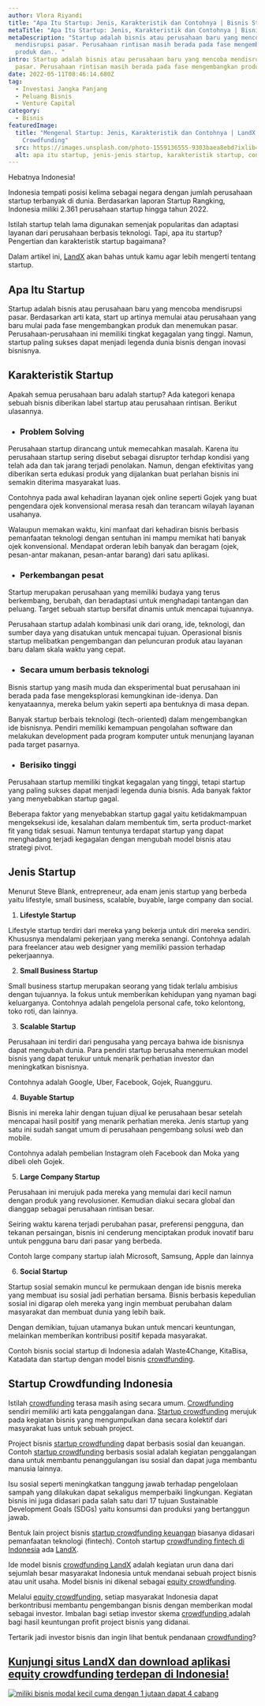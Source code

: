 ```yaml
---
author: Vlora Riyandi
title: "Apa Itu Startup: Jenis, Karakteristik dan Contohnya | Bisnis Startup"
metaTitle: "Apa Itu Startup: Jenis, Karakteristik dan Contohnya | Bisnis Startup"
metaDescription: "Startup adalah bisnis atau perusahaan baru yang mencoba
  mendisrupsi pasar. Perusahaan rintisan masih berada pada fase mengembangkan
  produk dan.. "
intro: Startup adalah bisnis atau perusahaan baru yang mencoba mendisrupsi
  pasar. Perusahaan rintisan masih berada pada fase mengembangkan produk dan..
date: 2022-05-11T08:46:14.680Z
tag:
  - Investasi Jangka Panjang
  - Peluang Bisnis
  - Venture Capital
category:
  - Bisnis
featuredImage:
  title: "Mengenal Startup: Jenis, Karakteristik dan Contohnya | LandX Startup
    Crowdfunding"
  src: https://images.unsplash.com/photo-1559136555-9303baea8ebd?ixlib=rb-1.2.1&ixid=MnwxMjA3fDB8MHxwaG90by1wYWdlfHx8fGVufDB8fHx8&auto=format&fit=crop&w=870&q=80
  alt: apa itu startup, jenis-jenis startup, karakteristik startup, contoh startup
---
```

Hebatnya Indonesia! 

Indonesia tempati posisi kelima sebagai negara dengan jumlah perusahaan startup terbanyak di dunia. Berdasarkan laporan Startup Rangking, Indonesia miliki 2.361 perusahaan startup hingga tahun 2022.

Istilah startup telah lama digunakan semenjak popularitas dan adaptasi layanan dari perusahaan berbasis teknologi. Tapi, apa itu startup? Pengertian dan karakteristik startup bagaimana? 

Dalam artikel ini, [LandX](https://landx.id/) akan bahas untuk kamu agar lebih mengerti tentang startup.

## Apa Itu Startup

Startup adalah bisnis atau perusahaan baru yang mencoba mendisrupsi pasar. Berdasarkan arti kata, start up artinya memulai atau perusahaan yang baru mulai pada fase mengembangkan produk dan menemukan pasar.
Perusahaan-perusahaan ini memiliki tingkat kegagalan yang tinggi. Namun, startup paling sukses dapat menjadi legenda dunia bisnis dengan inovasi bisnisnya.

## Karakteristik Startup

Apakah semua perusahaan baru adalah startup? Ada kategori kenapa sebuah bisnis diberikan label startup atau perusahaan rintisan. Berikut ulasannya.

* ### Problem Solving

Perusahaan startup dirancang untuk memecahkan masalah. Karena itu perusahaan startup sering disebut sebagai disruptor terhdap kondisi yang telah ada dan tak jarang terjadi penolakan. 
Namun, dengan efektivitas yang diberikan serta edukasi produk yang dijalankan buat perlahan bisnis ini semakin diterima masyarakat luas.

Contohnya pada awal kehadiran layanan ojek online seperti Gojek yang buat pengendara ojek konvensional merasa resah dan terancam wilayah layanan usahanya. 

Walaupun memakan waktu, kini manfaat dari kehadiran bisnis berbasis pemanfaatan teknologi dengan sentuhan ini mampu memikat hati banyak ojek konvensional. Mendapat orderan lebih banyak dan beragam (ojek, pesan-antar makanan, pesan-antar barang) dari satu aplikasi. 

* ### Perkembangan pesat

Startup merupakan perusahaan yang memiliki budaya yang terus berkembang, berubah, dan beradaptasi untuk menghadapi tantangan dan peluang. Target sebuah startup bersifat dinamis untuk mencapai tujuannya. 

Perusahaan startup adalah kombinasi unik dari orang, ide, teknologi, dan sumber daya yang disatukan untuk mencapai tujuan. Operasional bisnis startup melibatkan pengembangan dan peluncuran produk atau layanan baru dalam skala waktu yang cepat.

* ### Secara umum berbasis teknologi

Bisnis startup yang masih muda dan eksperimental buat perusahaan ini berada pada fase mengeksplorasi kemungkinan ide-idenya. Dan kenyataannya, mereka belum yakin seperti apa bentuknya di masa depan. 

Banyak startup berbais teknologi (tech-oriented) dalam mengembangkan ide bisnisnya. Pendiri memiliki kemampuan pengolahan software dan melakukan development pada program komputer untuk menunjang layanan pada target pasarnya.

* ### Berisiko tinggi

Perusahaan startup memiliki tingkat kegagalan yang tinggi, tetapi startup yang paling sukses dapat menjadi legenda dunia bisnis. Ada banyak faktor yang menyebabkan startup gagal.

Beberapa faktor yang menyebabkan startup gagal yaitu ketidakmampuan mengeksekusi ide, kesalahan dalam membentuk tim, serta product-market fit yang tidak sesuai. Namun tentunya terdapat startup yang dapat menghadang terjadi kegagalan dengan mengubah model bisnis atau strategi pivot.

## Jenis Startup

Menurut Steve Blank, entrepreneur,  ada enam jenis startup yang berbeda yaitu lifestyle, small business, scalable, buyable, large company dan social.

1. **Lifestyle Startup**

Lifestyle startup terdiri dari mereka yang bekerja untuk diri mereka sendiri. Khususnya mendalami pekerjaan yang mereka senangi. Contohnya adalah para freelancer atau web designer yang memiliki passion terhadap pekerjaannya.

2. **Small Business Startup**

Small business startup merupakan seorang yang tidak terlalu ambisius dengan tujuannya. Ia fokus untuk memberikan kehidupan yang nyaman bagi keluarganya. Contohnya adalah pengelola personal cafe, toko kelontong, toko roti, dan lainnya.

3. **Scalable Startup** 

Perusahaan ini terdiri dari pengusaha yang percaya bahwa ide bisnisnya dapat mengubah dunia. Para pendiri startup berusaha menemukan model bisnis yang dapat terukur untuk menarik perhatian investor dan meningkatkan bisnisnya. 

Contohnya adalah Google, Uber, Facebook, Gojek, Ruangguru.

4. **Buyable Startup**

Bisnis ini mereka lahir dengan tujuan dijual ke perusahaan besar setelah mencapai hasil positif yang menarik perhatian mereka. Jenis startup yang satu ini sudah sangat umum di perusahaan pengembang solusi web dan mobile. 

Contohnya adalah pembelian Instagram oleh Facebook dan Moka yang dibeli oleh Gojek.

5. **Large Company Startup** 

Perusahaan ini merujuk pada mereka yang memulai dari kecil namun dengan produk yang revolusioner. Kemudian diakui secara global dan dianggap sebagai perusahaan rintisan besar. 

Seiring waktu karena terjadi perubahan pasar, preferensi pengguna, dan tekanan persaingan, bisnis ini cenderung menciptakan produk inovatif baru untuk pengguna baru dari pasar yang berbeda.

Contoh large company startup ialah Microsoft, Samsung, Apple dan lainnya

6. **Social Startup** 

Startup sosial semakin muncul ke permukaan dengan ide bisnis mereka yang membuat isu sosial jadi perhatian bersama. Bisnis berbasis kepedulian sosial ini digarap oleh mereka yang ingin membuat perubahan dalam masyarakat dan membuat dunia yang lebih baik.

Dengan demikian, tujuan utamanya bukan untuk mencari keuntungan, melainkan memberikan kontribusi positif kepada masyarakat. 

Contoh bisnis social startup di Indonesia adalah Waste4Change, KitaBisa, Katadata dan startup dengan model bisnis [crowdfunding](https://landx.id/).

## Startup Crowdfunding Indonesia

Istilah [crowdfunding](https://landx.id/) terasa masih asing secara umum. [Crowdfunding](https://landx.id/) sendiri memiliki arti kata penggalangan dana. [Startup crowdfunding](https://landx.id/) merujuk pada kegiatan bisnis yang mengumpulkan dana secara kolektif dari masyarakat luas untuk sebuah project.

Project bisnis [startup crowdfunding](https://landx.id/) dapat berbasis sosial dan keuangan. Contoh [startup crowdfunding](https://landx.id/) berbasis sosial adalah kegiatan penggalangan dana untuk membantu penanggulangan isu sosial dan dapat juga membantu manusia lainnya.

Isu sosial seperti meningkatkan tanggung jawab terhadap pengelolaan sampah yang dilakukan dapat sekaligus memperbaiki lingkungan. Kegiatan bisnis ini juga didasari pada salah satu dari 17 tujuan Sustainable Development Goals (SDGs) yaitu konsumsi dan produksi yang bertanggun jawab.

Bentuk lain project bisnis [startup crowdfunding keuangan](https://landx.id/) biasanya didasari pemanfaatan teknologi (fintech). Contoh startup [crowdfunding fintech di Indonesia](https://landx.id/) ada [LandX](https://landx.id/). 

Ide model bisnis [crowdfunding LandX](https://landx.id/) adalah kegiatan urun dana dari sejumlah besar masyarakat Indonesia untuk mendanai sebuah project bisnis atau unit usaha. Model bisnis ini dikenal sebagai [equity crowdfunding](https://landx.id/).

Melalui [equity crowdfunding](https://landx.id/), setiap masyarakat Indonesia dapat berkontribusi membantu pengembangan bisnis dengan memberikan modal sebagai investor. Imbalan bagi setiap investor skema [crowdfunding ](https://landx.id/)adalah bagi hasil keuntungan profit project bisnis yang didanai.

Tertarik jadi investor bisnis dan ingin lihat bentuk pendanaan [crowdfunding](https://landx.id/)?

## [Kunjungi situs LandX dan download aplikasi equity crowdfunding terdepan di Indonesia!](https://landx.id/project/?utm_source=Blog&utm_medium=organic+keyword&utm_campaign=blog&utm_id=Blog)

[![miliki bisnis modal kecil cuma dengan 1 jutaan dapat 4 cabang ](https://accountgram-production.sfo2.cdn.digitaloceanspaces.com/landx_ghost/2021/11/jadi-owner-bisnis-hanya-1-jutaan-dengan-cuan-yang-sangat-menjanjikan.png)](https://landx.id/project/?utm_source=Blog&utm_medium=organic+keyword&utm_campaign=blog&utm_id=Blog)